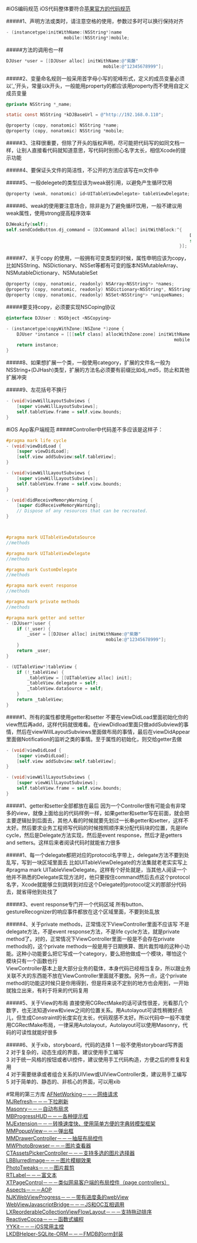 #iOS编码规范
iOS代码整体要符合<a href="https://developer.apple.com/library/mac/documentation/Cocoa/Conceptual/CodingGuidelines/CodingGuidelines.html">苹果官方的代码规范</a><br>

#####1、声明方法或类时，请注意空格的使用，参数过多时可以换行保持对齐
```objective-c
- (instancetype)initWithName:(NSString*)name
                      mobile:(NSString*)mobile;
```

#####方法的调用也一样<br>
```objective-c
DJUser *user = [[DJUser alloc] initWithName:@"紫藤"
                                     mobile:@"12345678999"];
```

#####2、变量命名规则一般采用首字母小写的驼峰形式，定义的成员变量必须以’_’开头，常量以k开头，一般能用property的都应该用property而不使用自定义成员变量<br>
```objective-c
@private NSString *_name;

static const NSString *kDJBaseUrl = @"http://192.168.0.110";

@property (copy, nonatomic) NSString *name;
@property (copy, nonatomic) NSString *mobile;

```
#####3、注释很重要，但除了开头的版权声明，尽可能把代码写的如同文档一样，让别人直接看代码就知道意思，写代码时别担心名字太长，相信Xcode的提示功能<br>

#####4、要保证头文件的简洁性，不公开的方法应该写在m文件中<br>

#####5、一般delegete的类型应该为weak弱引用，以避免产生循环饮用<br>
```objective-c
@property (weak, nonatomic) id<UITableViewDelegate> tableViewDelegate;
```
#####6、weak的使用要注意场合，除非是为了避免循环饮用，一般不建议用weak属性，使用strong提高程序效率<br>
```objective-c
DJWeakify(self);
self.sendCodeButton.dj_command = [DJCommand alloc] initWithBlock:^{
                                                                      DJStrongify(self);
                                                                      self.viewModel.sendCode();
                                                                  }];
```
#####7、关于copy 的使用，一般拥有可变类型的时候，属性申明应该为copy，比如NSString、NSDictionary、NSSet等都有可变的版本NSMutableArray、NSMutableDictionary、NSMutableSet<br>
```objective-c
@property (copy, nonatomic, readonly) NSArray<NSString*> *names;
@property (copy, nonatomic, readonly) NSDictionary<NSString*, NSString*> *namePhoneNumberPairs;
@property (copy, nonatomic, readonly) NSSet<NSString*> *uniqueNames;
```
#####要支持copy，必须要实现NSCoping协议<br>
```objective-c
@interface DJUser : NSObject <NSCopying>

- (instancetype)copyWithZone:(NSZone *)zone {
    DJUser *instance = [[[self class] allocWithZone:zone] initWithName:self.name
                                                                mobile:self.mobile];
    return instance;
}
```
#####8、如果想扩展一个类，一般使用category，扩展的文件名一般为NSString+(DJHash)类型，扩展的方法名必须要有前缀比如dj_md5，防止和其他扩展冲突<br>

#####9、左花括号不换行<br>
```objective-c
- (void)viewWillLayoutSubviews {
    [super viewWillLayoutSubviews];
    self.tableView.frame = self.view.bounds;
}
```

#iOS App客户端规范
#####Controller中代码差不多应该是这样子：<br>
```objective-c
#pragma mark life cycle
- (void)viewDidLoad {
    [super viewDidLoad];
    [self.view addSubview:self.tableView];
}

- (void)viewWillLayoutSubviews {
    [super viewWillLayoutSubviews];
    self.tableView.frame = self.view.bounds;
}

- (void)didReceiveMemoryWarning {
    [super didReceiveMemoryWarning];
    // Dispose of any resources that can be recreated.
}



#pragma mark UITableViewDataSource
//methods

#pragma mark UITableViewDelegate
//methods

#pragma mark CustomDelegate
//methods

#pragma mark event response
//methods

#pragma mark private methods
//methods

#pragma mark getter and setter
- (DJUser*)user {
    if (!_user) {
        _user = [[DJUser alloc] initWithName:@"紫藤"
                                      mobile:@"12345678999"];
    }
    return _user;
}

- (UITableView*)tableView {
    if (!_tableView) {
        _tableView = [[UITableView alloc] init];
        _tableView.delegate = self;
        _tableView.dataSource = self;
    }
    return _tableView;
}

```
#####1、所有的属性都使用getter和setter
不要在viewDidLoad里面初始化你的view然后再add，这样代码就很难看。在viewDidload里面只做addSubview的事情，然后在viewWillLayoutSubviews里面做布局的事情，最后在viewDidAppear里面做Notification的监听之类的事情。至于属性的初始化，则交给getter去做<br>
```objective-c
- (void)viewDidLoad {
    [super viewDidLoad];
    [self.view addSubview:self.tableView];
}

- (void)viewWillLayoutSubviews {
    [super viewWillLayoutSubviews];
    self.tableView.frame = self.view.bounds;
}
```
#####1、getter和setter全部都放在最后
因为一个Controller很有可能会有非常多的view，就像上面给出的代码样例一样，如果getter和setter写在前面，就会把主要逻辑扯到后面去，其他人看的时候就要先划过一长串getter和setter，这样不太好。然后要求业务工程师写代码的时候按照顺序来分配代码块的位置，先是life cycle，然后是Delegate方法实现，然后是event response，然后才是getters and setters。这样后来者阅读代码时就能省力很多<br>

#####1、每一个delegate都把对应的protocol名字带上，delegate方法不要到处乱写，写到一块区域里面去
比如UITableViewDelegate的方法集就老老实实写上#pragma mark  UITableViewDelegate。这样有个好处就是，当其他人阅读一个他并不熟悉的Delegate实现方法时，他只要按住command然后去点这个protocol名字，Xcode就能够立刻跳转到对应这个Delegate的protocol定义的那部分代码去，就省得他到处找了<br>

#####3、event response专门开一个代码区域
所有button、gestureRecognizer的响应事件都放在这个区域里面，不要到处乱放<br>

#####4、关于private methods，正常情况下ViewController里面不应该写
不是delegate方法，不是event response方法，不是life cycle方法，就是private method了。对的，正常情况下ViewController里面一般是不会存在private methods的，这个private methods一般是用于日期换算、图片裁剪啥的这种小功能。这种小功能要么把它写成一个category，要么把他做成一个模块，哪怕这个模块只有一个函数也行<br>
ViewController基本上是大部分业务的载体，本身代码已经相当复杂，所以跟业务关联不大的东西能不放在ViewController里面就不要放。另外一点，这个private method的功能这时候只是你用得到，但是将来说不定别的地方也会用到，一开始就独立出来，有利于将来的代码复用<br>

#####5、关于View的布局
直接使用CGRectMake的话可读性很差，光看那几个数字，也无法知道view和view之间的位置关系。用Autolayout可读性稍微好点儿，但生成Constraint的长度实在太长，代码观感不太好。所以代码中一般不准使用CGRectMake布局，一律采用Autolayout，Autolayout可以使用Masonry，代码的可读性就能好很多<br>

#####6、关于xib，storyboard，代码的选择
1 一般不使用storyboard写界面<br>
2 对于复杂的，动态生成的界面，建议使用手工编写<br>
3 对于统一风格的按钮或者UI控件，建议使用手工代码构造，方便之后的修复和复用<br>
4 对于需要继承或者组合关系的UIView或UIViewController类，建议用手工编写<br>
5 对于简单的、静态的、非核心的界面，可以用xib<br>

#常用的第三方库
<a href="https://github.com/AFNetworking/AFNetworking">AFNetWorking－－－网络请求</a><br>
<a href="https://github.com/CoderMJLee/MJRefresh">MJRefresh－－－下拉刷新</a><br>
<a href="https://github.com/SnapKit/Masonry">Masonry－－－自动布局求</a><br>
<a href="https://github.com/jdg/MBProgressHUD">MBProgressHUD－－－各种提示框</a><br>
<a href="https://github.com/CoderMJLee/MJExtension">MJExtension－－－转换速度快、使用简单方便的字典转模型框架</a><br>
<a href="https://github.com/adad184/MMPopupView">MMPopupView－－－弹出框</a><br>
<a href="https://github.com/mutualmobile/MMDrawerController">MMDrawerController－－－抽屉布局控件</a><br>
<a href="https://github.com/mwaterfall/MWPhotoBrowser">MWPhotoBrowser－－－图片查看器</a><br>
<a href="https://github.com/chiunam/CTAssetsPickerController">CTAssetsPickerController－－－支持多选的图片选择器</a><br>
<a href="https://github.com/lukabernardi/LBBlurredImage">LBBlurredImage－－－图片模糊效果</a><br>
<a href="https://github.com/itouch2/PhotoTweaks">PhotoTweaks－－－图片裁剪</a><br>
<a href="https://github.com/honcheng/RTLabel">RTLabel－－－富文本</a><br>
<a href="https://github.com/imchenglibin/XTPageControl">XTPageControl－－－类似网易客户端的布局控件（page controllers）</a><br>
<a href="https://github.com/steipete/Aspects">Aspects－－－AOP</a><br>
<a href="https://github.com/ninjinkun/NJKWebViewProgress">NJKWebViewProgress－－－带有进度条的webView</a><br>
<a href="https://github.com/marcuswestin/WebViewJavascriptBridge">WebViewJavascriptBridge－－－JS和OC互相调用</a><br>
<a href="https://github.com/lxcid/LXReorderableCollectionViewFlowLayout">LXReorderableCollectionViewFlowLayout－－－支持拖动排序</a><br>
<a href="https://github.com/ReactiveCocoa/ReactiveCocoa">ReactiveCocoa－－－函数式编程</a><br>
<a href="https://github.com/ibireme/YYKit">YYKit－－－iOS常用主控</a><br>
<a href="https://github.com/li6185377/LKDBHelper-SQLite-ORM">LKDBHelper-SQLite-ORM－－－FMDB的orm封装</a><br>



